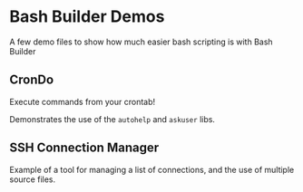# Bash Builder Demos

A few demo files to show how much easier bash scripting is with Bash Builder

## CronDo

Execute commands from your crontab!

Demonstrates the use of the `autohelp` and `askuser` libs.

## SSH Connection Manager

Example of a tool for managing a list of connections, and the use of multiple source files.
